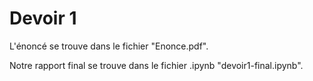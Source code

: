 # Devoir 1

L'énoncé se trouve dans le fichier "Enonce.pdf".

Notre rapport final se trouve dans le fichier .ipynb "devoir1-final.ipynb".

